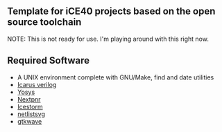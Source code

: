 ## Template for iCE40 projects based on the open source toolchain

NOTE: This is not ready for use. I'm playing around with this right now.

## Required Software

* A UNIX environment complete with GNU/Make, find and date utilities
* [Icarus verilog](http://iverilog.icarus.com/)
* [Yosys](http://bygone.clairexen.net/yosys/)
* [Nextpnr](https://github.com/YosysHQ/nextpnr)
* [Icestorm](https://github.com/YosysHQ/icestorm)
* [netlistsvg](https://github.com/nturley/netlistsvg)
* [gtkwave](http://gtkwave.sourceforge.net/)
